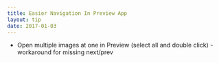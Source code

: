 ```yaml
---
title: Easier Navigation In Preview App
layout: tip
date: 2017-01-03
---
```


* Open multiple images at one in Preview (select all and double click) - workaround for missing next/prev 
